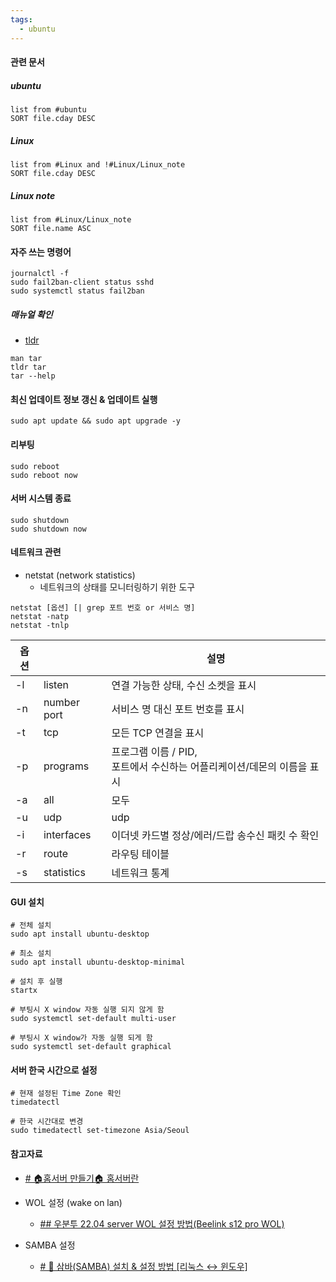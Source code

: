 ```yaml
---
tags:
  - ubuntu
---
```


#### 관련 문서
##### ubuntu
```dataview
list from #ubuntu 
SORT file.cday DESC
```
##### Linux
```dataview
list from #Linux and !#Linux/Linux_note
SORT file.cday DESC
```
##### Linux note
```dataview
list from #Linux/Linux_note
SORT file.name ASC
```

#### 자주 쓰는 명령어
```shell
journalctl -f
sudo fail2ban-client status sshd
sudo systemctl status fail2ban
```

##### 매뉴얼 확인
- [tldr](Linux%20최신%20명령어#tldr) 
```shell
man tar
tldr tar
tar --help
```
#### 최신 업데이트 정보 갱신 & 업데이트 실행
```shell
sudo apt update && sudo apt upgrade -y
```

#### 리부팅
```shell
sudo reboot
sudo reboot now
```

#### 서버 시스템 종료
```shell
sudo shutdown
sudo shutdown now
```

#### 네트워크 관련
- netstat (network statistics)
	- 네트워크의 상태를 모니터링하기 위한 도구
```shell
netstat [옵션] [| grep 포트 번호 or 서비스 명]
netstat -natp
netstat -tnlp
```

| 옵션 |             | 설명                                                                       |
| ---- | ----------- | -------------------------------------------------------------------------- |
| -l   | listen      | 연결 가능한 상태, 수신 소켓을 표시                                         |
| -n   | number port | 서비스 명 대신 포트 번호를 표시                                            |
| -t   | tcp         | 모든 TCP 연결을 표시                                                       |
| -p   | programs    | 프로그램 이름 / PID, <br>포트에서 수신하는 어플리케이션/데몬의 이름을 표시 |
| -a   | all         | 모두                                                                       |
| -u   | udp         | udp                                                                        |
| -i   | interfaces  | 이더넷 카드별 정상/에러/드랍 송수신 패킷 수 확인                           |
| -r   | route       | 라우팅 테이블                                                              |
| -s   | statistics  | 네트워크 통계                                                              |

#### GUI 설치
```shell
# 전체 설치
sudo apt install ubuntu-desktop

# 최소 설치
sudo apt install ubuntu-desktop-minimal

# 설치 후 실행
startx

# 부팅시 X window 자동 실행 되지 않게 함
sudo systemctl set-default multi-user

# 부팅시 X window가 자동 실행 되게 함
sudo systemctl set-default graphical
```


#### 서버 한국 시간으로 설정
```shell
# 현재 설정된 Time Zone 확인
timedatectl

# 한국 시간대로 변경
sudo timedatectl set-timezone Asia/Seoul
```


#### 참고자료
- [# 🏠홈서버 만들기🏠 홈서버란](https://velog.io/@chch1213/build-home-server-1)

- WOL 설정 (wake on lan) 
	- [## 우분투 22.04 server WOL 설정 방법(Beelink s12 pro WOL)](https://engpro.tistory.com/m/434)

- SAMBA 설정
	- [# 🐧 삼바(SAMBA) 설치 & 설정 방법 [리눅스 ↔ 윈도우]](https://inpa.tistory.com/entry/LINUX-%F0%9F%93%9A-%EC%82%BC%EB%B0%94SAMBA-%EC%84%A4%EC%B9%98-%EC%84%A4%EC%A0%95-%E2%80%BB-%EC%B4%9D%EC%A0%95%EB%A6%AC)